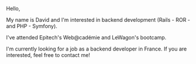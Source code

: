 Hello,

My name is David and I'm interested in backend development (Rails - ROR - and PHP - Symfony).

I've attended Epitech's Web@cadémie and LeWagon's bootcamp.

I'm currently looking for a job as a backend developer in France. If you are interested, feel free to contact me!

<!--
**DavidDeville/DavidDeville** is a ✨ _special_ ✨ repository because its `README.md` (this file) appears on your GitHub profile.

Here are some ideas to get you started:

- 🔭 I’m currently working on ...
- 🌱 I’m currently learning ...
- 👯 I’m looking to collaborate on ...
- 🤔 I’m looking for help with ...
- 💬 Ask me about ...
- 📫 How to reach me: ...
- 😄 Pronouns: ...
- ⚡ Fun fact: ...
-->
